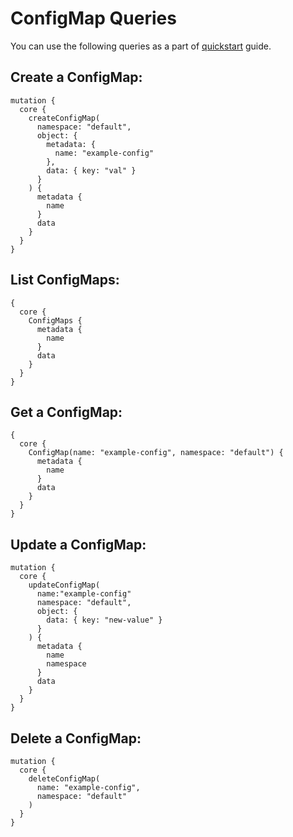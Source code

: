 # ConfigMap Queries

You can use the following queries as a part of [quickstart](./quickstart.md) guide.

## Create a ConfigMap:
```shell
mutation {
  core {
    createConfigMap(
      namespace: "default",
      object: {
        metadata: {
          name: "example-config"
        },
        data: { key: "val" }
      }
    ) {
      metadata {
        name
      }
      data
    }
  }
}
```

## List ConfigMaps:
```shell
{
  core {
    ConfigMaps {
      metadata {
        name
      }
      data
    }
  }
}
```

## Get a ConfigMap:
```shell
{
  core {
    ConfigMap(name: "example-config", namespace: "default") {
      metadata {
        name
      }
      data
    }
  }
}
```

## Update a ConfigMap:
```shell
mutation {
  core {
    updateConfigMap(
      name:"example-config"
      namespace: "default",
      object: {
        data: { key: "new-value" }
      }
    ) {
      metadata {
        name
        namespace
      }
      data
    }
  }
}
```

## Delete a ConfigMap:
```shell
mutation {
  core {
    deleteConfigMap(
      name: "example-config", 
      namespace: "default"
    )
  }
}
```